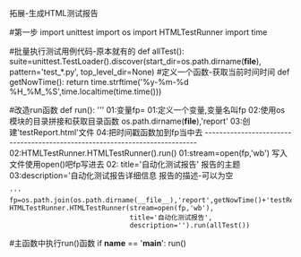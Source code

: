 拓展-生成HTML测试报告

#第一步
import unittest
import os
import HTMLTestRunner
import time

#批量执行测试用例代码-原本就有的
def allTest():
	suite=unittest.TestLoader().discover(start_dir=os.path.dirname(__file__),
	                                     pattern='test_*.py',
	                                     top_level_dir=None)
#定义一个函数-获取当前时间时间
def getNowTime():
	return time.strftime('%y-%m-%d %H_%M_%S',time.localtime(time.time()))

#改造run函数
def run():
	'''
	01:变量fp=
	01:定义一个变量,变量名叫fp
	02:使用os模块的目录拼接和获取目录函数 os.path.dirname(__file__),'report'
	03:创建'testReport.html'文件
	04:把时间戳函数加到fp当中去
    ----------------------------------------------------------------------------
    02:HTMLTestRunner.HTMLTestRunner().run()
	01:stream=open(fp,'wb') 写入文件使用open()吧fp写进去
	02: title='自动化测试报告'  报告的主题
	03:description='自动化测试报告详细信息   报告的描述-可以为空
 
	'''
	fp=os.path.join(os.path.dirname(__file__),'report',getNowTime()+'testReport.html')
	HTMLTestRunner.HTMLTestRunner(stream=open(fp,'wb'),
	                              title='自动化测试报告',
	                              description='').run(allTest())
#主函数中执行run()函数
if __name__ == '__main__':
    run()